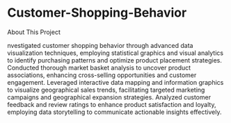 # Customer-Shopping-Behavior

About This Project

nvestigated customer shopping behavior through advanced data visualization techniques, employing statistical graphics and visual analytics to identify purchasing patterns and optimize product placement strategies. Conducted thorough market basket analysis to uncover product associations, enhancing cross-selling opportunities and customer engagement. Leveraged interactive data mapping and information graphics to visualize geographical sales trends, facilitating targeted marketing campaigns and geographical expansion strategies. Analyzed customer feedback and review ratings to enhance product satisfaction and loyalty, employing data storytelling to communicate actionable insights effectively.


